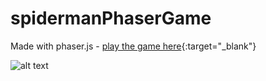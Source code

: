# spidermanPhaserGame

Made with phaser.js - [play the game here](https://yi-lin-web.herokuapp.com/spiderman){:target="_blank"}

![alt text](https://yi-lin-web.herokuapp.com/spiderman/assets/meta.png)
